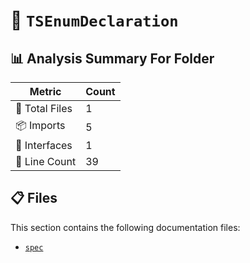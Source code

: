 # 📁 `TSEnumDeclaration`

## 📊 Analysis Summary For Folder

| Metric | Count |
|--------|-------|
| 📁 Total Files | 1 |
| 📦 Imports | 5 |
| 📐 Interfaces | 1 |
| 🔢 Line Count | 39 |


## 📋 Files

This section contains the following documentation files:

- [`spec`](./spec.md)